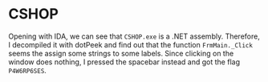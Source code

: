 # CSHOP

Opening with IDA, we can see that `CSHOP.exe` is a .NET assembly. Therefore, I
decompiled it with dotPeek and find out that the function `FrmMain._Click`
seems the assign some strings to some labels. Since clicking on the window does
nothing, I pressed the spacebar instead and got the flag `P4W6RP6SES`.
